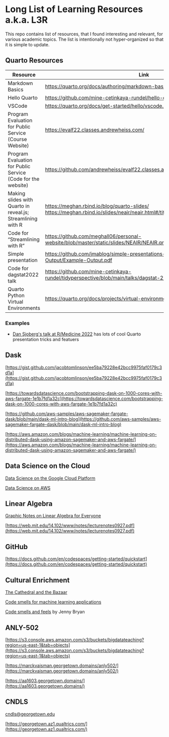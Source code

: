 # Long List of Learning Resources a.k.a. L3R

This repo contains list of resources, that I found interesting and relevant, for various academic topics. The list is intentionally not hyper-organized so that it is simple to update.

## Quarto Resources


| Resource | Link |
| --- | --- | 
| Markdown Basics | https://quarto.org/docs/authoring/markdown-basics.html |
| Hello Quarto | https://github.com/mine-cetinkaya-rundel/hello-quarto |
| VSCode | https://quarto.org/docs/get-started/hello/vscode.html |
| Program Evaluation for Public Service (Course Website) | https://evalf22.classes.andrewheiss.com/ |
| Program Evaluation for Public Service (Code for the website) | https://github.com/andrewheiss/evalf22.classes.andrewheiss.com/tree/main/slides |
| Making slides with Quarto in reveal.js; Streamlining with R | https://meghan.rbind.io/blog/quarto-slides/ https://meghan.rbind.io/slides/neair/neair.html#/title-slide |
| Code for “Streamlining with R” | https://github.com/meghall06/personal-website/blob/master/static/slides/NEAIR/NEAIR.qmd |
| Simple presentation | https://github.com/jmablog/simple-presentations-generator/blob/main/Example-Output/Example-Output.pdf |
| Code for dagstat2022 talk  | https://github.com/mine-cetinkaya-rundel/tidyperspective/blob/main/talks/dagstat-2022.qmd |
| Quarto Python Virtual Environments | https://quarto.org/docs/projects/virtual-environments.html |

### Examples

- [Dan Sjoberg's talk at R/Medicine 2022](https://github.com/ddsjoberg/clinical-reporting-gtsummary-rmed/tree/main/slides) has lots of cool Quarto presentation tricks and featuers

## Dask

[https://gist.github.com/jacobtomlinson/ee5ba79228e42bcc9975faf0179c3d1a](https://gist.github.com/jacobtomlinson/ee5ba79228e42bcc9975faf0179c3d1a)

[https://towardsdatascience.com/bootstrapping-dask-on-1000-cores-with-aws-fargate-1e1b7fd1a32c](https://towardsdatascience.com/bootstrapping-dask-on-1000-cores-with-aws-fargate-1e1b7fd1a32c)

[https://github.com/aws-samples/aws-sagemaker-fargate-dask/blob/main/dask-ml-intro-blog](https://github.com/aws-samples/aws-sagemaker-fargate-dask/blob/main/dask-ml-intro-blog)

[https://aws.amazon.com/blogs/machine-learning/machine-learning-on-distributed-dask-using-amazon-sagemaker-and-aws-fargate/](https://aws.amazon.com/blogs/machine-learning/machine-learning-on-distributed-dask-using-amazon-sagemaker-and-aws-fargate/)

## Data Science on the Cloud

[Data Science on the Google Cloud Platform](https://www.amazon.com/Data-Science-Google-Cloud-Platform/dp/1491974567)

[Data Science on AWS](https://www.amazon.com/Data-Science-AWS-End-End/dp/1492079391)

## Linear Algebra

[Graphic Notes on Linear Algebra for Everyone](https://github.com/kenjihiranabe/The-Art-of-Linear-Algebra/blob/main/The-Art-of-Linear-Algebra.pdf)

[https://web.mit.edu/14.102/www/notes/lecturenotes0927.pdf](https://web.mit.edu/14.102/www/notes/lecturenotes0927.pdf)

## GitHub

[https://docs.github.com/en/codespaces/getting-started/quickstart](https://docs.github.com/en/codespaces/getting-started/quickstart)

## Cultural Enrichment

[The Cathedral and the Bazaar](http://www.unterstein.net/su/docs/CathBaz.pdf)

[Code smells for machine learning applications](https://arxiv.org/pdf/2203.13746.pdf)

[Code smells and feels](https://rstd.io/code-smells) by Jenny Bryan

## ANLY-502

[https://s3.console.aws.amazon.com/s3/buckets/bigdatateaching?region=us-east-1&tab=objects](https://s3.console.aws.amazon.com/s3/buckets/bigdatateaching?region=us-east-1&tab=objects)

[https://marckvaisman.georgetown.domains/anly502/](https://marckvaisman.georgetown.domains/anly502/)

[https://aa1603.georgetown.domains/](https://aa1603.georgetown.domains/)

## CNDLS

[cndls@georgetown.edu](mailto:cndls@georgetown.edu)

[https://georgetown.az1.qualtrics.com/](https://georgetown.az1.qualtrics.com/)
